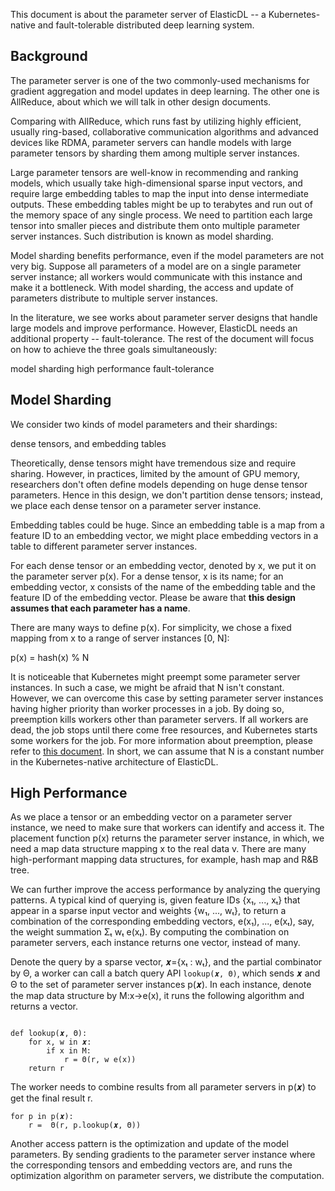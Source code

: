 This document is about the parameter server of ElasticDL -- a Kubernetes-native and fault-tolerable distributed deep learning system.

## Background

The parameter server is one of the two commonly-used mechanisms for gradient aggregation and model updates in deep learning. The other one is AllReduce, about which we will talk in other design documents.

Comparing with AllReduce, which runs fast by utilizing highly efficient, usually ring-based, collaborative communication algorithms and advanced devices like RDMA, parameter servers can handle models with large parameter tensors by sharding them among multiple server instances.

Large parameter tensors are well-know in recommending and ranking models, which usually take high-dimensional sparse input vectors, and require large embedding tables to map the input into dense intermediate outputs. These embedding tables might be up to terabytes and run out of the memory space of any single process. We need to partition each large tensor into smaller pieces and distribute them onto multiple parameter server instances. Such distribution is known as model sharding.

Model sharding benefits performance, even if the model parameters are not very big.  Suppose all parameters of a model are on a single parameter server instance; all workers would communicate with this instance and make it a bottleneck.  With model sharding, the access and update of parameters distribute to multiple server instances.

In the literature, we see works about parameter server designs that handle large models and improve performance. However, ElasticDL needs an additional property -- fault-tolerance. The rest of the document will focus on how to achieve the three goals simultaneously:

model sharding
high performance
fault-tolerance

## Model Sharding

We consider two kinds of model parameters and their shardings:

dense tensors, and
embedding tables

Theoretically, dense tensors might have tremendous size and require sharing. However, in practices, limited by the amount of GPU memory, researchers don't often define models depending on huge dense tensor parameters. Hence in this design, we don't partition dense tensors; instead, we place each dense tensor on a parameter server instance.

Embedding tables could be huge. Since an embedding table is a map from a feature ID to an embedding vector, we might place embedding vectors in a table to different parameter server instances.

For each dense tensor or an embedding vector, denoted by x, we put it on the parameter server p(x).  For a dense tensor, x is its name; for an embedding vector, x consists of the name of the embedding table and the feature ID of the embedding vector. Please be aware that **this design assumes that each parameter has a name**.

There are many ways to define p(x). For simplicity, we chose a fixed mapping from x to a range of server instances [0, N]:

p(x) = hash(x) % N

It is noticeable that Kubernetes might preempt some parameter server instances. In such a case, we might be afraid that N isn't constant. However, we can overcome this case by setting parameter server instances having higher priority than worker processes in a job. By doing so, preemption kills workers other than parameter servers. If all workers are dead, the job stops until there come free resources, and Kubernetes starts some workers for the job.  For more information about preemption, please refer to [this document](https://kubernetes.io/docs/concepts/configuration/pod-priority-preemption/). In short, we can assume that N is a constant number in the Kubernetes-native architecture of ElasticDL.

## High Performance

As we place a tensor or an embedding vector on a parameter server instance, we need to make sure that workers can identify and access it. The placement function p(x) returns the parameter server instance, in which, we need a map data structure mapping x to the real data v. There are many high-performant mapping data structures, for example, hash map and R&B tree.

We can further improve the access performance by analyzing the querying patterns. A typical kind of querying is, given feature IDs {x₁, ..., xₜ} that appear in a sparse input vector and weights {w₁, ..., wₜ}, to return a combination of the corresponding embedding vectors, e(x₁), ..., e(xₜ), say, the weight summation Σₜ wₜ e(xₜ).  By computing the combination on parameter servers, each instance returns one vector, instead of many.

Denote the query by a sparse vector, 𝒙={xₜ : wₜ}, and the partial combinator by Θ, a worker can call a batch query API `lookup(𝒙, Θ)`, which sends 𝒙 and Θ to the set of parameter server instances p(𝒙). In each instance, denote the map data structure by M:x→e(x), it runs the following algorithm and returns a vector.

```

def lookup(𝒙, Θ):
    for x, w in 𝒙:
        if x in M:
            r = Θ(r, w e(x))
    return r
```

The worker needs to combine results from all parameter servers in p(𝒙) to get the final result r.

```
for p in p(𝒙):
    r =  Θ(r, p.lookup(𝒙, Θ))
```

Another access pattern is the optimization and update of the model parameters. By sending gradients to the parameter server instance where the corresponding tensors and embedding vectors are, and runs the optimization algorithm on parameter servers, we distribute the computation.
